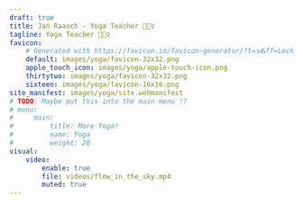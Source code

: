 ```yaml
---
draft: true
title: Jan Raasch - Yoga Teacher 🧘🏻‍♀️
tagline: Yoga Teacher 🧘🏻‍♀️
favicon:
    # Generated with https://favicon.io/favicon-generator/?t=🕉&ff=Leckerli+One&fs=200&fc=%230A0&b=rounded&bc=transparent
    default: images/yoga/favicon-32x32.png
    apple_touch_icon: images/yoga/apple-touch-icon.png
    thirtytwo: images/yoga/favicon-32x32.png
    sixteen: images/yoga/favicon-16x16.png
site_manifest: images/yoga/site.webmanifest
# TODO: Maybe put this into the main menu !?
# menu:
#     main:
#         title: More Yoga!
#         name: Yoga
#         weight: 20
visual:
    video:
        enable: true
        file: videos/flow_in_the_sky.mp4
        muted: true
---
```


<!-- TODO: Should this be a newsletter only about Yoga? For starters, yes, I think 😛. -->
